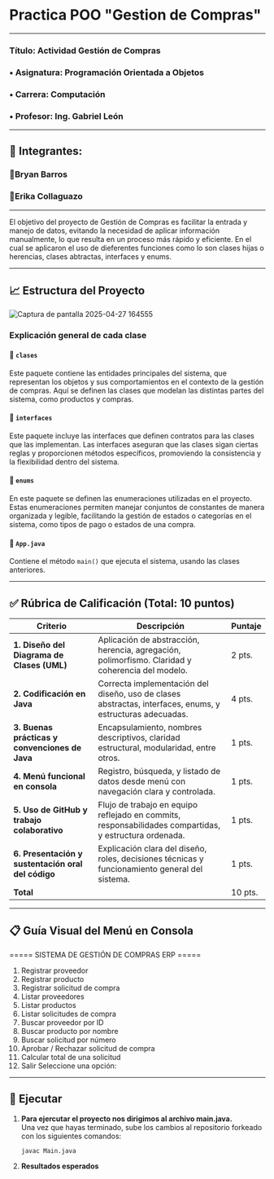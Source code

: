 # Practica POO "Gestion de Compras"
---
### Título: Actividad Gestión de Compras
### •	Asignatura: Programación Orientada a Objetos
### •	Carrera: Computación
### •	Profesor: Ing. Gabriel León
---
## 📝 Integrantes:
### 📌Bryan Barros
### 📌Erika Collaguazo
---

El objetivo del proyecto de Gestión de Compras es facilitar la entrada y manejo de datos, evitando la necesidad de aplicar información manualmente, lo que resulta en un proceso más rápido y eficiente. En el cual se aplicaron el uso de dieferentes funciones como lo son clases hijas o herencias, clases abtractas, interfaces y enums.

---

## 📈 Estructura del Proyecto
![Captura de pantalla 2025-04-27 164555](https://github.com/user-attachments/assets/ce5463be-8164-4ea6-a4df-9c497a90a039)


### Explicación general de cada clase 

#### 📂 `clases`
Este paquete contiene las entidades principales del sistema, que representan los objetos y sus comportamientos en el contexto de la gestión de compras. Aquí se definen las clases que modelan las distintas partes del sistema, como productos y compras.

#### 📂 `interfaces`
Este paquete incluye las interfaces que definen contratos para las clases que las implementan. Las interfaces aseguran que las clases sigan ciertas reglas y proporcionen métodos específicos, promoviendo la consistencia y la flexibilidad dentro del sistema.

#### 📂 `enums`
En este paquete se definen las enumeraciones utilizadas en el proyecto. Estas enumeraciones permiten manejar conjuntos de constantes de manera organizada y legible, facilitando la gestión de estados o categorías en el sistema, como tipos de pago o estados de una compra.

#### 📂 `App.java`
Contiene el método `main()` que ejecuta el sistema, usando las clases anteriores. 

---



## ✅ Rúbrica de Calificación (Total: 10 puntos)

| Criterio | Descripción | Puntaje |
|---------|-------------|---------|
| **1. Diseño del Diagrama de Clases (UML)** | Aplicación de abstracción, herencia, agregación, polimorfismo. Claridad y coherencia del modelo. | 2 pts. |
| **2. Codificación en Java** | Correcta implementación del diseño, uso de clases abstractas, interfaces, enums, y estructuras adecuadas.	 | 4 pts. |
| **3. Buenas prácticas y convenciones de Java** | Encapsulamiento, nombres descriptivos, claridad estructural, modularidad, entre otros. | 1 pts. |
| **4. Menú funcional en consola** | Registro, búsqueda, y listado de datos desde menú con navegación clara y controlada. | 1 pts. |
| **5. Uso de GitHub y trabajo colaborativo** | Flujo de trabajo en equipo reflejado en commits, responsabilidades compartidas, y estructura ordenada. | 1 pts. |
| **6. Presentación y sustentación oral del código** | Explicación clara del diseño, roles, decisiones técnicas y funcionamiento general del sistema. | 1 pts. |
| **Total** |  | 10 pts. |

---

📋 Guía Visual del Menú en Consola
---
===== SISTEMA DE GESTIÓN DE COMPRAS ERP =====
1. Registrar proveedor
2. Registrar producto
3. Registrar solicitud de compra
4. Listar proveedores
5. Listar productos
6. Listar solicitudes de compra
7. Buscar proveedor por ID
8. Buscar producto por nombre
9. Buscar solicitud por número
13. Aprobar / Rechazar solicitud de compra
14. Calcular total de una solicitud
15. Salir
Seleccione una opción:
---

## 🧰 Ejecutar

1. **Para ejercutar el proyecto nos dirigimos al archivo **main.java.****  
    Una vez que hayas terminado, sube los cambios al repositorio forkeado con los siguientes comandos:  
    ```bash
    javac Main.java
    ```

5. **Resultados esperados**  
    


